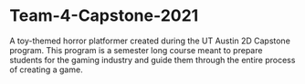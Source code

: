 # Team-4-Capstone-2021
A toy-themed horror platformer created during the UT Austin 2D Capstone program. This program is a semester long course meant to prepare students for the gaming industry and guide them through the entire process of creating a game.
